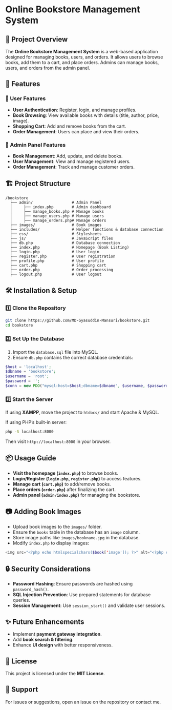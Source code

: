 # Online Bookstore Management System

## 📌 Project Overview

The **Online Bookstore Management System** is a web-based application designed for managing books, users, and orders. It allows users to browse books, add them to a cart, and place orders. Admins can manage books, users, and orders from the admin panel.

## 🚀 Features

### 🔹 User Features

- **User Authentication**: Register, login, and manage profiles.
- **Book Browsing**: View available books with details (title, author, price, image).
- **Shopping Cart**: Add and remove books from the cart.
- **Order Management**: Users can place and view their orders.

### 🔹 Admin Panel Features

- **Book Management**: Add, update, and delete books.
- **User Management**: View and manage registered users.
- **Order Management**: Track and manage customer orders.

## 🏗️ Project Structure

```
/bookstore
  ├── admin/                 # Admin Panel
  │     ├── index.php        # Admin dashboard
  │     ├── manage_books.php # Manage books
  │     ├── manage_users.php # Manage users
  │     ├── manage_orders.php# Manage orders
  ├── images/                # Book images
  ├── includes/              # Helper functions & database connection
  ├── css/                   # Stylesheets
  ├── js/                    # JavaScript files
  ├── db.php                 # Database connection
  ├── index.php              # Homepage (Book Listing)
  ├── login.php              # User login
  ├── register.php           # User registration
  ├── profile.php            # User profile
  ├── cart.php               # Shopping cart
  ├── order.php              # Order processing
  ├── logout.php             # User logout
```

## 🛠️ Installation & Setup

### 1️⃣ Clone the Repository

```bash
git clone https://github.com/MD-Gyasuddin-Mansuri/bookstore.git
cd bookstore
```

### 2️⃣ Set Up the Database

1. Import the `database.sql` file into MySQL.
2. Ensure `db.php` contains the correct database credentials:

```php
$host = 'localhost';
$dbname = 'bookstore';
$username = 'root';
$password = '';
$conn = new PDO("mysql:host=$host;dbname=$dbname", $username, $password);
```

### 3️⃣ Start the Server

If using **XAMPP**, move the project to `htdocs/` and start Apache & MySQL.

If using PHP’s built-in server:

```bash
php -S localhost:8000
```

Then visit `http://localhost:8000` in your browser.

## 📦 Usage Guide

- **Visit the homepage (****`index.php`****)** to browse books.
- **Login/Register (****`login.php`****, ****`register.php`****)** to access features.
- **Manage cart (****`cart.php`****)** to add/remove books.
- **Place orders (****`order.php`****)** after finalizing the cart.
- **Admin panel (****`admin/index.php`****)** for managing the bookstore.

## 📷 Adding Book Images

- Upload book images to the `images/` folder.
- Ensure the `books` table in the database has an `image` column.
- Store image paths like `images/bookname.jpg` in the database.
- Modify `index.php` to display images:

```php
<img src="<?php echo htmlspecialchars($book['image']); ?>" alt="<?php echo htmlspecialchars($book['title']); ?>">
```

## 🔒 Security Considerations

- **Password Hashing**: Ensure passwords are hashed using `password_hash()`.
- **SQL Injection Prevention**: Use prepared statements for database queries.
- **Session Management**: Use `session_start()` and validate user sessions.

## ✨ Future Enhancements

- Implement **payment gateway integration**.
- Add **book search & filtering**.
- Enhance **UI design** with better responsiveness.

## 📜 License

This project is licensed under the **MIT License**.

## 💬 Support

For issues or suggestions, open an issue on the repository or contact me.


